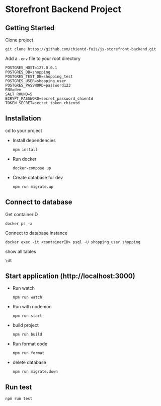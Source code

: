 # Storefront Backend Project

## Getting Started
Clone project
```
git clone https://github.com/chientd-fuis/js-storefront-backend.git
```

Add a `.env` file to your root directory
```
POSTGRES_HOST=127.0.0.1
POSTGRES_DB=shopping
POSTGRES_TEST_DB=shopping_test
POSTGRES_USER=shopping_user
POSTGRES_PASSWORD=password123
ENV=dev
SALT_ROUND=5
BCRYPT_PASSWORD=secret_password_chientd
TOKEN_SECRET=secret_token_chientd
```
## Installation

cd to your project

- Install dependencies
    ```
    npm install
    ```
- Run docker
    ```
    docker-compose up
    ```
- Create database for dev
    ```
    npm run migrate.up
    ```
## Connect to database
Get containerID
```
docker ps -a
```
Connect to database instance
```
docker exec -it <containerID> psql -U shopping_user shopping
```
show all tables
```
\dt
```
## Start application (http://localhost:3000)
- Run watch
    ```
    npm run watch
    ```
- Run with nodemon
    ```
    npm run start
    ```
- build project
    ```
    npm run build
    ```
- Run format code
    ```
    npm run format
    ```
- delete database
    ```
    npm run migrate.down
    ```
## Run test
```
npm run test
```